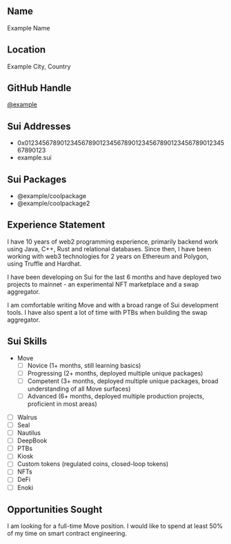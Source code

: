 ## Name

Example Name

## Location

Example City, Country

## GitHub Handle

[@example](https://github.com/example)

## Sui Addresses
<!-- Include any addresses used for development or production -->
<!-- Hex or SuiNS format -->

- 0x0123456789012345678901234567890123456789012345678901234567890123
- example.sui

## Sui Packages
<!-- Include any mainnet packages that you want to showcase -->
<!-- MVR format only -->

- @example/coolpackage
- @example/coolpackage2

## Experience Statement
<!-- Add a short statement that gives an overview of your relevant experience -->

I have 10 years of web2 programming experience, primarily backend work using Java, C++, Rust and relational databases. Since then, I have been working with web3 technologies for 2 years on Ethereum and Polygon, using Truffle and Hardhat.

I have been developing on Sui for the last 6 months and have deployed two projects to mainnet - an experimental NFT marketplace and a swap aggregator.

I am comfortable writing Move and with a broad range of Sui development tools. I have also spent a lot of time with PTBs when building the swap aggregator.

## Sui Skills
<!-- Add an "x" to any checkboxes as appropriate -->
<!-- Feel free to add additional checkboxes for other skills -->

- Move
  - [ ] Novice (1+ months, still learning basics)
  - [ ] Progressing (2+ months, deployed multiple unique packages)
  - [ ] Competent (3+ months, deployed multiple unique packages, broad understanding of all Move surfaces)
  - [ ] Advanced (6+ months, deployed multiple production projects, proficient in most areas)
- [ ] Walrus
- [ ] Seal
- [ ] Nautilus
- [ ] DeepBook
- [ ] PTBs
- [ ] Kiosk
- [ ] Custom tokens (regulated coins, closed-loop tokens)
- [ ] NFTs
- [ ] DeFi
- [ ] Enoki

## Opportunities Sought
<!-- Add a short description of the types of opportunities you are seeking -->

I am looking for a full-time Move position. I would like to spend at least 50% of my time on smart contract engineering.